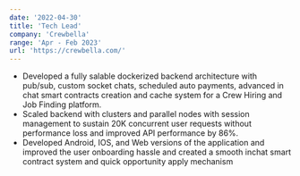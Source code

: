 ```yaml
---
date: '2022-04-30'
title: 'Tech Lead'
company: 'Crewbella'
range: 'Apr - Feb 2023'
url: 'https://crewbella.com/'
---
```


- Developed a fully salable dockerized backend architecture with pub/sub, custom socket chats, scheduled auto payments, advanced in chat smart contracts creation and cache system for a Crew Hiring and Job Finding platform.
- Scaled backend with clusters and parallel nodes with session management to sustain 20K concurrent user requests without performance loss and improved API performance by 86%.
- Developed Android, IOS, and Web versions of the application and improved the user onboarding hassle and created a smooth inchat smart contract system and quick opportunity apply mechanism
<!---
- View [CERTIFICATE](coming...)
  --->
